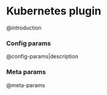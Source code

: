 # Kubernetes plugin
@introduction

### Config params
@config-params|description

### Meta params
@meta-params
